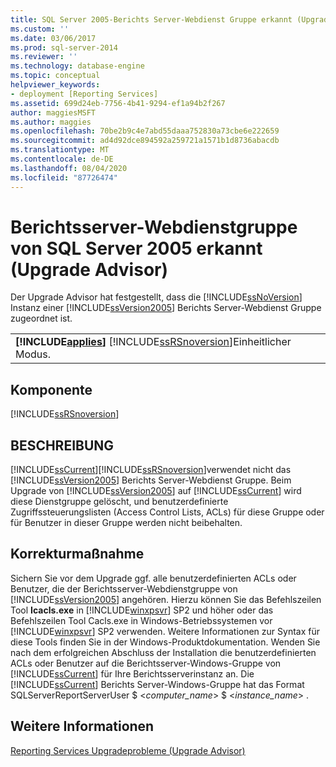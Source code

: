 ```yaml
---
title: SQL Server 2005-Berichts Server-Webdienst Gruppe erkannt (Upgrade Advisor) | Microsoft-Dokumentation
ms.custom: ''
ms.date: 03/06/2017
ms.prod: sql-server-2014
ms.reviewer: ''
ms.technology: database-engine
ms.topic: conceptual
helpviewer_keywords:
- deployment [Reporting Services]
ms.assetid: 699d24eb-7756-4b41-9294-ef1a94b2f267
author: maggiesMSFT
ms.author: maggies
ms.openlocfilehash: 70be2b9c4e7abd55daaa752830a73cbe6e222659
ms.sourcegitcommit: ad4d92dce894592a259721a1571b1d8736abacdb
ms.translationtype: MT
ms.contentlocale: de-DE
ms.lasthandoff: 08/04/2020
ms.locfileid: "87726474"
---
```

# <a name="sql-server-2005-report-server-web-service-group-detected-upgrade-advisor"></a>Berichtsserver-Webdienstgruppe von SQL Server 2005 erkannt (Upgrade Advisor)
  Der Upgrade Advisor hat festgestellt, dass die [!INCLUDE[ssNoVersion](../../includes/ssnoversion-md.md)] Instanz einer [!INCLUDE[ssVersion2005](../../includes/ssversion2005-md.md)] Berichts Server-Webdienst Gruppe zugeordnet ist.  
  
||  
|-|  
|**[!INCLUDE[applies](../../includes/applies-md.md)]**  [!INCLUDE[ssRSnoversion](../../includes/ssrsnoversion-md.md)]Einheitlicher Modus.|  
  
## <a name="component"></a>Komponente  
 [!INCLUDE[ssRSnoversion](../../includes/ssrsnoversion-md.md)]  
  
## <a name="description"></a>BESCHREIBUNG  
 [!INCLUDE[ssCurrent](../../includes/sscurrent-md.md)][!INCLUDE[ssRSnoversion](../../includes/ssrsnoversion-md.md)]verwendet nicht das [!INCLUDE[ssVersion2005](../../includes/ssversion2005-md.md)] Berichts Server-Webdienst Gruppe. Beim Upgrade von [!INCLUDE[ssVersion2005](../../includes/ssversion2005-md.md)] auf [!INCLUDE[ssCurrent](../../includes/sscurrent-md.md)] wird diese Dienstgruppe gelöscht, und benutzerdefinierte Zugriffssteuerungslisten (Access Control Lists, ACLs) für diese Gruppe oder für Benutzer in dieser Gruppe werden nicht beibehalten.  
  
## <a name="corrective-action"></a>Korrekturmaßnahme  
 Sichern Sie vor dem Upgrade ggf. alle benutzerdefinierten ACLs oder Benutzer, die der Berichtsserver-Webdienstgruppe von [!INCLUDE[ssVersion2005](../../includes/ssversion2005-md.md)] angehören. Hierzu können Sie das Befehlszeilen Tool **Icacls.exe** in [!INCLUDE[winxpsvr](../../includes/winxpsvr-md.md)] SP2 und höher oder das Befehlszeilen Tool Cacls.exe in Windows-Betriebssystemen vor [!INCLUDE[winxpsvr](../../includes/winxpsvr-md.md)] SP2 verwenden. Weitere Informationen zur Syntax für diese Tools finden Sie in der Windows-Produktdokumentation. Wenden Sie nach dem erfolgreichen Abschluss der Installation die benutzerdefinierten ACLs oder Benutzer auf die Berichtsserver-Windows-Gruppe von [!INCLUDE[ssCurrent](../../includes/sscurrent-md.md)] für Ihre Berichtsserverinstanz an. Die [!INCLUDE[ssCurrent](../../includes/sscurrent-md.md)] Berichts Server-Windows-Gruppe hat das Format SQLServerReportServerUser $ \<*computer_name*> $ \<*instance_name*> .  
  
## <a name="see-also"></a>Weitere Informationen  
 [Reporting Services Upgradeprobleme &#40;Upgrade Advisor&#41;](../../../2014/sql-server/install/reporting-services-upgrade-issues-upgrade-advisor.md)  
  
  
